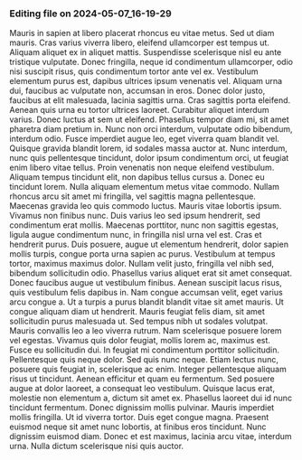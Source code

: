 ### Editing file on 2024-05-07_16-19-29

Mauris in sapien at libero placerat rhoncus eu vitae metus. Sed ut diam mauris. Cras varius viverra libero, eleifend ullamcorper est tempus ut. Aliquam aliquet ex in aliquet mattis. Suspendisse scelerisque nisl eu ante tristique vulputate. Donec fringilla, neque id condimentum ullamcorper, odio nisi suscipit risus, quis condimentum tortor ante vel ex. Vestibulum elementum purus est, dapibus ultrices ipsum venenatis vel. Aliquam urna dui, faucibus ac vulputate non, accumsan in eros. Donec dolor justo, faucibus at elit malesuada, lacinia sagittis urna. Cras sagittis porta eleifend. Aenean quis urna eu tortor ultrices laoreet. Curabitur aliquet interdum varius. Donec luctus at sem ut eleifend. Phasellus tempor diam mi, sit amet pharetra diam pretium in. Nunc non orci interdum, vulputate odio bibendum, interdum odio. Fusce imperdiet augue leo, eget viverra quam blandit vel.
Quisque gravida blandit lorem, id sodales massa auctor at. Nunc interdum, nunc quis pellentesque tincidunt, dolor ipsum condimentum orci, ut feugiat enim libero vitae tellus. Proin venenatis non neque eleifend vestibulum. Aliquam tempus tincidunt elit, non dapibus tellus cursus a. Donec eu tincidunt lorem. Nulla aliquam elementum metus vitae commodo. Nullam rhoncus arcu sit amet mi fringilla, vel sagittis magna pellentesque. Maecenas gravida leo quis commodo luctus. Mauris vitae lobortis ipsum. Vivamus non finibus nunc. Duis varius leo sed ipsum hendrerit, sed condimentum erat mollis.
Maecenas porttitor, nunc non sagittis egestas, ligula augue condimentum nunc, in fringilla nisl urna vel est. Cras et hendrerit purus. Duis posuere, augue ut elementum hendrerit, dolor sapien mollis turpis, congue porta urna sapien ac purus. Vestibulum at tempus tortor, maximus maximus dolor. Nullam velit justo, fringilla vel nibh sed, bibendum sollicitudin odio. Phasellus varius aliquet erat sit amet consequat. Donec faucibus augue ut vestibulum finibus. Aenean suscipit lacus risus, quis vestibulum felis dapibus in. Nam congue accumsan velit, eget varius arcu congue a. Ut a turpis a purus blandit blandit vitae sit amet mauris. Ut congue aliquam diam ut hendrerit. Mauris feugiat felis diam, sit amet sollicitudin purus malesuada ut. Sed tempus nibh ut sodales volutpat. Mauris convallis leo a leo viverra rutrum.
Nam scelerisque posuere lorem vel egestas. Vivamus quis dolor feugiat, mollis lorem ac, maximus est. Fusce eu sollicitudin dui. In feugiat mi condimentum porttitor sollicitudin. Pellentesque quis neque dolor. Sed quis nunc neque. Etiam lectus nunc, posuere quis feugiat in, scelerisque ac enim. Integer pellentesque aliquam risus ut tincidunt. Aenean efficitur et quam eu fermentum. Sed posuere augue at dolor laoreet, a consequat leo vestibulum.
Quisque lacus erat, molestie non elementum a, dictum sit amet ex. Phasellus laoreet dui id nunc tincidunt fermentum. Donec dignissim mollis pulvinar. Mauris imperdiet mollis fringilla. Ut id viverra tortor. Duis eget congue magna. Praesent euismod neque sit amet nunc lobortis, at finibus eros tincidunt. Nunc dignissim euismod diam. Donec et est maximus, lacinia arcu vitae, interdum urna. Nulla dictum scelerisque nisi quis auctor.



